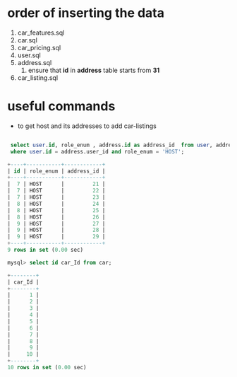 # order of inserting the data
1. car_features.sql
2. car.sql
3. car_pricing.sql
4. user.sql
5. address.sql
    1. ensure that **id** in **address** table starts from **31**
6. car_listing.sql

# useful commands
- to get host and its addresses to add car-listings

```sql

 select user.id, role_enum , address.id as address_id  from user, address 
 where user.id = address.user_id and role_enum = 'HOST';

+----+-----------+------------+
| id | role_enum | address_id |
+----+-----------+------------+
|  7 | HOST      |         21 |
|  7 | HOST      |         22 |
|  7 | HOST      |         23 |
|  8 | HOST      |         24 |
|  8 | HOST      |         25 |
|  8 | HOST      |         26 |
|  9 | HOST      |         27 |
|  9 | HOST      |         28 |
|  9 | HOST      |         29 |
+----+-----------+------------+
9 rows in set (0.00 sec)

mysql> select id car_Id from car;

+--------+
| car_Id |
+--------+
|      1 |
|      2 |
|      3 |
|      4 |
|      5 |
|      6 |
|      7 |
|      8 |
|      9 |
|     10 |
+--------+
10 rows in set (0.00 sec)

```